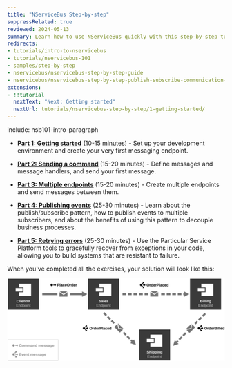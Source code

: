```yaml
---
title: "NServiceBus Step-by-step"
suppressRelated: true
reviewed: 2024-05-13
summary: Learn how to use NServiceBus quickly with this step-by-step tutorial, including the architectural concepts behind it.
redirects:
- tutorials/intro-to-nservicebus
- tutorials/nservicebus-101
- samples/step-by-step
- nservicebus/nservicebus-step-by-step-guide
- nservicebus/nservicebus-step-by-step-publish-subscribe-communication-code-first
extensions:
- !!tutorial
  nextText: "Next: Getting started"
  nextUrl: tutorials/nservicebus-step-by-step/1-getting-started/
---
```


include: nsb101-intro-paragraph

- **[Part 1: Getting started](1-getting-started/)** (10-15 minutes) - Set up your development environment and create your very first messaging endpoint.

- **[Part 2: Sending a command](2-sending-a-command/)** (15-20 minutes) - Define messages and message handlers, and send your first message.

- **[Part 3: Multiple endpoints](3-multiple-endpoints/)** (15-20 minutes) - Create multiple endpoints and send messages between them.

- **[Part 4: Publishing events](4-publishing-events/)** (25-30 minutes) - Learn about the publish/subscribe pattern, how to publish events to multiple subscribers, and about the benefits of using this pattern to decouple business processes.

- **[Part 5: Retrying errors](5-retrying-errors/)** (25-30 minutes) - Use the Particular Service Platform tools to gracefully recover from exceptions in your code, allowing you to build systems that are resistant to failure.

When you've completed all the exercises, your solution will look like this:

![Completed Solution Diagram](4-publishing-events/diagram.svg)
